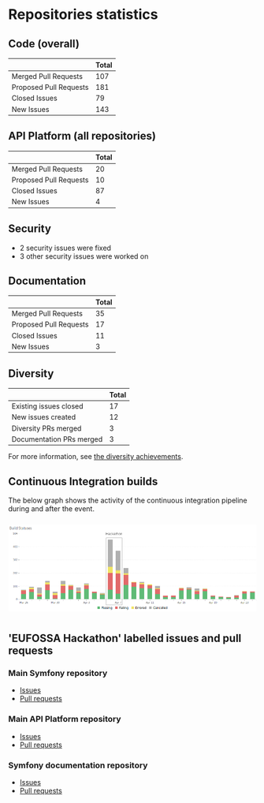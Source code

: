 # Repositories statistics

## Code (overall)

|                          | Total |
| ------------------------ | ----- |
| Merged Pull Requests     | 107   |
| Proposed Pull Requests   | 181   |
| Closed Issues            |  79   |
| New Issues               | 143   |

## API Platform (all repositories)

|                          | Total |
| ------------------------ | ----- |
| Merged Pull Requests     | 20    |
| Proposed Pull Requests   | 10    |
| Closed Issues            | 87    |
| New Issues               | 4     |

## Security

* 2 security issues were fixed
* 3 other security issues were worked on

## Documentation

|                          | Total |
| ------------------------ | ----- |
| Merged Pull Requests     |  35   |
| Proposed Pull Requests   |  17   |
| Closed Issues            |  11   |
| New Issues               |   3   |

## Diversity

|                          | Total |
| ------------------------ | ----- |
| Existing issues closed   | 17    |
| New issues created       | 12    |
| Diversity PRs merged     | 3     |
| Documentation PRs merged | 3     |

For more information, see [the diversity achievements](diversity.md).

## Continuous Integration builds

The below graph shows the activity of the continuous integration pipeline during and after the event.

<p align="center"><img src="../assets/ci-stats.png" style="margin: 10px 0" alt="Travis CI builds graph"/></p>

## 'EUFOSSA Hackathon' labelled issues and pull requests

### Main Symfony repository

* [Issues](https://github.com/symfony/symfony/issues?utf8=%E2%9C%93&q=label%3A%22%E2%AD%90%EF%B8%8F+EUFOSSA+Hackathon%22)
* [Pull requests](https://github.com/symfony/symfony/pulls?utf8=%E2%9C%93&q=label%3A%22%E2%AD%90%EF%B8%8F+EUFOSSA+Hackathon%22)

### Main API Platform repository

* [Issues](https://github.com/api-platform/api-platform/issues?utf8=%E2%9C%93&q=label%3A%22EU-FOSSA+Hackathon%22+)
* [Pull requests](https://github.com/api-platform/api-platform/pulls?utf8=%E2%9C%93&q=label%3A%22EU-FOSSA+Hackathon%22+)

### Symfony documentation repository

* [Issues](https://github.com/symfony/symfony-docs/issues?utf8=%E2%9C%93&q=label%3A%22%E2%AD%90%EF%B8%8F+EU-FOSSA+Hackathon%22+)
* [Pull requests](https://github.com/symfony/symfony-docs/pulls?utf8=%E2%9C%93&q=label%3A%22%E2%AD%90%EF%B8%8F+EU-FOSSA+Hackathon%22+)
